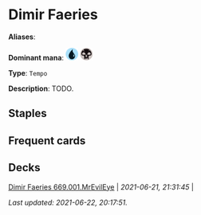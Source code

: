 # Dimir Faeries

**Aliases**: 

**Dominant mana**: <img src="../resources/images/mana/U.png" width="25"/> <img src="../resources/images/mana/B.png" width="25"/>

**Type**: `Tempo`

**Description**: TODO.

## **Staples**



## **Frequent cards**



## **Decks**

[Dimir Faeries 669.001.MrEvilEye](https://deckstats.net/decks/72056/2119217-dimir-faeries-669-001) | *2021-06-21, 21:31:45* |   


*Last updated: 2021-06-22, 20:17:51.*
